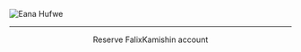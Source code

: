 ![Eana Hufwe](https://raw.githubusercontent.com/falixxx/falixxx/main/banner.jpg)

---

<p align="center">
Reserve FalixKamishin account <br>
<br>

